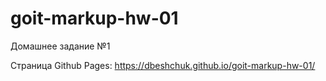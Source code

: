 # goit-markup-hw-01

Домашнее задание №1

Страница Github Pages:
https://dbeshchuk.github.io/goit-markup-hw-01/
